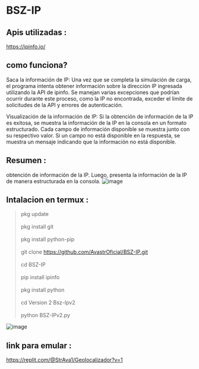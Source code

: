 # BSZ-IP
## Apis utilizadas : 
https://ipinfo.io/

## como funciona?
Saca la información de IP: Una vez que se completa la simulación de carga, el programa intenta obtener información sobre la dirección IP ingresada utilizando la API de ipinfo. Se manejan varias excepciones que podrían ocurrir durante este proceso, como la IP no encontrada, exceder el límite de solicitudes de la API y errores de autenticación.

Visualización de la información de IP: Si la obtención de información de la IP es exitosa, se muestra la información de la IP en la consola en un formato estructurado. Cada campo de información disponible se muestra junto con su respectivo valor. Si un campo no está disponible en la respuesta, se muestra un mensaje indicando que la información no está disponible.

## Resumen :
obtención de información de la IP. Luego, presenta la información de la IP de manera estructurada en la consola.
![image](https://github.com/AvastrOficial/BSZ-IP/assets/91764815/8f0c6979-3f5f-405a-a462-e40614569445)

## Intalacion en termux :
> pkg update
<br></br>
> pkg install git
<br></br>
> pkg install python-pip
<br></br>
> git clone https://github.com/AvastrOficial/BSZ-IP.git
<br></br>
> cd BSZ-IP
<br></br>
> pip install ipinfo
<br></br>
> pkg install python
<br></br>
> cd Version 2 Bsz-Ipv2
<br></br>
> python BSZ-IPv2.py

![image](https://github.com/AvastrOficial/BSZ-IP/assets/91764815/800e0064-98b5-464e-8f8f-82cc787bbab9)

## link para emular :
https://replit.com/@StrAva1/Geolocalizador?v=1

